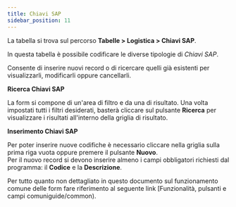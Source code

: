 ```yaml
---
title: Chiavi SAP
sidebar_position: 11
---
```


La tabella si trova sul percorso **Tabelle > Logistica > Chiavi SAP**.  

In questa tabella è possibile codificare le diverse tipologie di *Chiavi SAP*.

Consente di inserire nuovi record o di ricercare quelli già esistenti per visualizzarli, modificarli oppure cancellarli.

**Ricerca Chiavi SAP**

La form si compone di un'area di filtro e da una di risultato. Una volta impostati tutti i filtri desiderati, basterà cliccare sul pulsante **Ricerca** per visualizzare i risultati all'interno della griglia di risultato.

**Inserimento Chiavi SAP**

Per poter inserire nuove codifiche è necessario cliccare nella griglia sulla prima riga vuota oppure premere il pulsante **Nuovo**.  
Per il nuovo record si devono inserire almeno i campi obbligatori richiesti dal programma: il **Codice** e la **Descrizione**.

Per tutto quanto non dettagliato in questo documento sul funzionamento comune delle form fare riferimento al seguente link [Funzionalità, pulsanti e campi comuniguide/common).